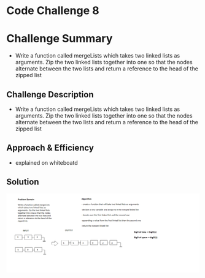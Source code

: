 # Code Challenge 8

# Challenge Summary
<!-- Short summary or background information -->
- Write a function called mergeLists which takes two linked lists as arguments. Zip the two linked lists together into one so that the nodes alternate between the two lists and return a reference to the head of the zipped list

## Challenge Description
<!-- Description of the challenge -->
- Write a function called mergeLists which takes two linked lists as arguments. Zip the two linked lists together into one so that the nodes alternate between the two lists and return a reference to the head of the zipped list

## Approach & Efficiency
<!-- What approach did you take? Why? What is the Big O space/time for this approach? -->
- explained on whiteboatd

## Solution
![Code challenge 8 Whiteboard](../../assets/cc8.png)